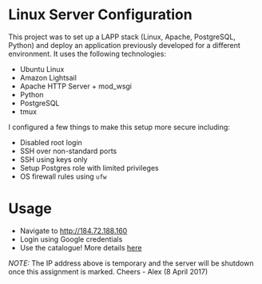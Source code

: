 # Linux Server Configuration

This project was to set up a LAPP stack (Linux, Apache, PostgreSQL, Python) and deploy an application previously developed for a different environment. It uses the following technologies:
* Ubuntu Linux
* Amazon Lightsail
* Apache HTTP Server + mod_wsgi
* Python
* PostgreSQL
* tmux

I configured a few things to make this setup more secure including:
* Disabled root login
* SSH over non-standard ports
* SSH using keys only
* Setup Postgres role with limited privileges
* OS firewall rules using `ufw`

# Usage
* Navigate to http://184.72.188.160
* Login using Google credentials
* Use the catalogue! More details [here](https://github.com/adanilev/udacity/tree/master/4_item_catalogue)

*NOTE:* The IP address above is temporary and the server will be shutdown once this assignment is marked. Cheers - Alex (8 April 2017)
